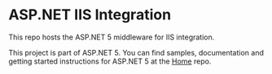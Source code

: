 ASP.NET IIS Integration 
========

This repo hosts the ASP.NET 5 middleware for IIS integration.

This project is part of ASP.NET 5. You can find samples, documentation and getting started instructions for ASP.NET 5 at the [Home](https://github.com/aspnet/home) repo.
